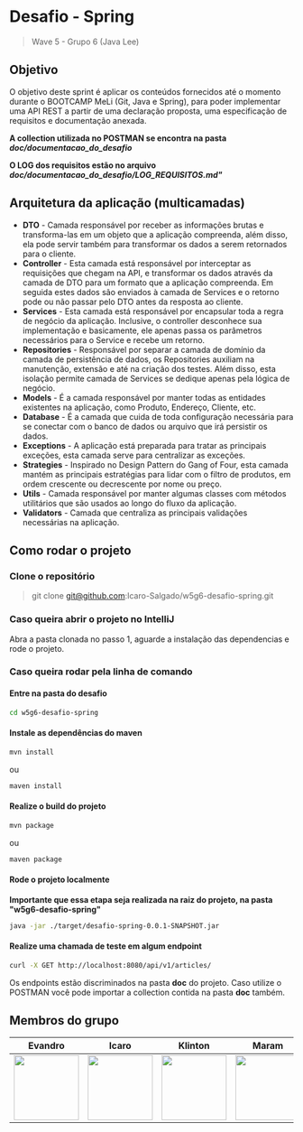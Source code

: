 # Desafio - Spring
> Wave 5 - Grupo 6 (Java Lee)

## Objetivo
O objetivo deste sprint é aplicar os conteúdos fornecidos até o momento durante o
BOOTCAMP MeLi (Git, Java e Spring), para poder implementar uma API REST a partir de uma
declaração proposta, uma especificação de requisitos e documentação anexada.

**A collection utilizada no POSTMAN se encontra na pasta *doc/documentacao_do_desafio***

**O LOG dos requisitos estão no arquivo *doc/documentacao_do_desafio/LOG_REQUISITOS.md"***

## Arquitetura da aplicação (multicamadas)
- **DTO** - Camada responsável por receber as informações brutas e transforma-las em um objeto que a aplicação compreenda, além disso, ela pode servir também para transformar os dados a serem retornados para o cliente.
- **Controller** - Esta camada está responsável por interceptar as requisições que chegam na API, e transformar os dados através da camada de DTO para um formato que a aplicação compreenda. Em seguida estes dados são enviados à camada de Services e o retorno pode ou não passar pelo DTO antes da resposta ao cliente.
- **Services** - Esta camada está responsável por encapsular toda a regra de negócio da aplicação. Inclusive, o controller desconhece sua implementação e basicamente, ele apenas passa os parâmetros necessários para o Service e recebe um retorno.
- **Repositories** - Responsável por separar a camada de domínio da camada de persistência de dados, os Repositories auxiliam na manutenção, extensão e até na criação dos testes. Além disso, esta isolação permite camada de Services se dedique apenas pela lógica de negócio.
- **Models** - É a camada responsável por manter todas as entidades existentes na aplicação, como Produto, Endereço, Cliente, etc.
- **Database** - É a camada que cuida de toda configuração necessária para se conectar com o banco de dados ou arquivo que irá persistir os dados.
- **Exceptions** - A aplicação está preparada para tratar as principais exceções, esta camada serve para centralizar as exceções.
- **Strategies** - Inspirado no Design Pattern do Gang of Four, esta camada mantém as principais estratégias para lidar com o filtro de produtos, em ordem crescente ou decrescente por nome ou preço.
- **Utils** - Camada responsável por manter algumas classes com métodos utilitários que são usados ao longo do fluxo da aplicação.
- **Validators** - Camada que centraliza as principais validações necessárias na aplicação.

## Como rodar o projeto

### Clone o repositório
> git clone git@github.com:Icaro-Salgado/w5g6-desafio-spring.git

### Caso queira abrir o projeto no IntelliJ

Abra a pasta clonada no passo 1, aguarde a instalação das dependencias e rode o projeto.

### Caso queira rodar pela linha de comando

#### Entre na pasta do desafio
``` sh
cd w5g6-desafio-spring
```
#### Instale as dependências do maven
``` sh
mvn install
```
ou
``` sh
maven install
```

#### Realize o build do projeto
``` sh
mvn package
```
ou 
``` sh
maven package
```

#### Rode o projeto localmente
**Importante que essa etapa seja realizada na raiz do projeto, na pasta "w5g6-desafio-spring"**
``` sh
java -jar ./target/desafio-spring-0.0.1-SNAPSHOT.jar
```

#### Realize uma chamada de teste em algum endpoint
``` sh
curl -X GET http://localhost:8080/api/v1/articles/
```

Os endpoints estão discriminados na pasta **doc** do projeto.
Caso utilize o POSTMAN você pode importar a collection contida na pasta **doc** também.


## Membros do grupo
| Evandro | Icaro | Klinton | Maram |Paulo| Pedro | Thainan |
| :---: | :---: | :---: | :---: |:---: | :---: | :---: |
| [<img src="https://avatars.githubusercontent.com/u/39993682?v=4" width=115><br><sub></sub>](https://github.com/evandrosutil)|[<img src="https://avatars.githubusercontent.com/u/101267189?v=4" width=115><br><sub></sub>](https://github.com/Icaro-Salgado) |[<img src="https://avatars.githubusercontent.com/u/97066287?v=4" width=115><br><sub></sub>](https://github.com/MeliKlin) |[<img src="https://avatars.githubusercontent.com/u/80549051?v=4" width=115><br><sub></sub>](https://github.com/maranbrasil) |[<img src="https://avatars.githubusercontent.com/u/101268601?v=4" width=115><br><sub></sub>](https://github.com/Paulorlima) |[<img src="https://avatars.githubusercontent.com/u/73892750?v=4" width=115><br><sub></sub>](https://github.com/pedroLSoares) |[<img src="https://avatars.githubusercontent.com/u/101267217?v=4" width=115><br><sub></sub>](https://github.com/ThainanEsteves) 

